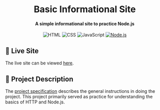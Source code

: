 <h1 align="center">
  Basic Informational Site 
  <h4 align="center">A simple informational site to practice Node.js</h4>
</h1>

<div align="center">

![HTML](https://img.shields.io/badge/HTML-%23E34F26.svg?style=flat&logo=html5&logoColor=white)
![CSS](https://img.shields.io/badge/CSS-%231572B6.svg?style=flat&logo=css&logoColor=white)
![JavaScript](https://img.shields.io/badge/JavaScript-%23323330.svg?style=flat&logo=javascript&logoColor=%23F7DF1E)
[![Node.js](https://img.shields.io/badge/Node.js-6DA55F?logo=node.js&logoColor=white)](#)

</div>

## 🚀 Live Site

The live site can be viewed [here](https://top-25-basic-informational-site.vercel.app/).

## 📝 Project Description

The [project specification](https://www.theodinproject.com/lessons/nodejs-basic-informational-site) describes the general instructions in doing the project. This project primarily served as practice for understanding the basics of HTTP and Node.js.
